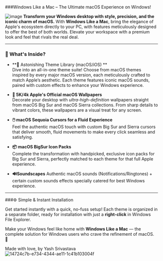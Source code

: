 ###Windows Like a Mac – The Ultimate macOS Experience on Windows!

![image](https://github.com/user-attachments/assets/68832cff-ad51-4ee2-860e-47a4d8479748)
**Transform your Windows desktop with style, precision, and the iconic charm of macOS.** With **Windows Like a Mac**, bring the elegance of Apple's ecosystem directly to your PC, with features meticulously designed to offer the best of both worlds. Elevate your workspace with a premium look and feel that rivals the real deal.

---

### 📂 What's Inside?

 
- **🌈 Astonishing Theme Library (macOS/iOS) **  
  Dive into an all-in-one theme suite! Choose from macOS themes inspired by every major macOS version, each meticulously crafted to match Apple’s aesthetic. Each theme features iconic macOS sounds, paired with custom effects to enhance your Windows experience.

- **📁 5K/4k Apple's Official macOS Wallpapers**  
  Decorate your desktop with *ultra-high-definition* wallpapers straight from macOS Big Sur and macOS Sierra collections. From sharp details to vibrant colors, these wallpapers are a visual treat for any screen.

- **🖱️ macOS Sequoia Cursors for a Fluid Experience**  
  Feel the authentic macOS touch with custom Big Sur and Sierra cursors that deliver smooth, fluid movements to make every click seamless and satisfying.

- **📦 macOS BigSur Icon Packs**  
  Complete the transformation with handpicked, exclusive icon packs for Big Sur and Sierra, perfectly matched to each theme for that full Apple experience.

- **🔊Soundscapes**
  Authentic macOS sounds (Notifications/Ringtones) + certain custom sounds effects specially catered for best Windows experience.

---

###⚙️ Simple & Instant Installation

Get started instantly with a quick, no-fuss setup! Each theme is organized in a separate folder, ready for installation with just a **right-click** in Windows File Explorer.

Make your Windows feel like home with **Windows Like a Mac** — the complete solution for Windows users who crave the refinement of macOS. 🌟

Made with love,
by Yash Srivastava
![14724c7b-e734-4344-ae11-1c41b103004f](https://github.com/user-attachments/assets/68873eef-efea-4f5c-9d22-9e9ec209b1a5)
